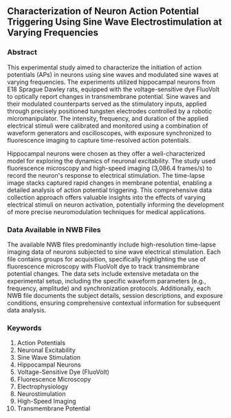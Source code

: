 ## Characterization of Neuron Action Potential Triggering Using Sine Wave Electrostimulation at Varying Frequencies

### Abstract

This experimental study aimed to characterize the initiation of action potentials (APs) in neurons using sine waves and modulated sine waves at varying frequencies. The experiments utilized hippocampal neurons from E18 Sprague Dawley rats, equipped with the voltage-sensitive dye FluoVolt to optically report changes in transmembrane potential. Sine waves and their modulated counterparts served as the stimulatory inputs, applied through precisely positioned tungsten electrodes controlled by a robotic micromanipulator. The intensity, frequency, and duration of the applied electrical stimuli were calibrated and monitored using a combination of waveform generators and oscilloscopes, with exposure synchronized to fluorescence imaging to capture time-resolved action potentials.

Hippocampal neurons were chosen as they offer a well-characterized model for exploring the dynamics of neuronal excitability. The study used fluorescence microscopy and high-speed imaging (3,086.4 frames/s) to record the neuron's response to electrical stimulation. The time-lapse image stacks captured rapid changes in membrane potential, enabling a detailed analysis of action potential triggering. This comprehensive data collection approach offers valuable insights into the effects of varying electrical stimuli on neuron activation, potentially informing the development of more precise neuromodulation techniques for medical applications.

### Data Available in NWB Files

The available NWB files predominantly include high-resolution time-lapse imaging data of neurons subjected to sine wave electrical stimulation. Each file contains groups for acquisition, specifically highlighting the use of fluorescence microscopy with FluoVolt dye to track transmembrane potential changes. The data sets include extensive metadata on the experimental setup, including the specific waveform parameters (e.g., frequency, amplitude) and synchronization protocols. Additionally, each NWB file documents the subject details, session descriptions, and exposure conditions, ensuring comprehensive contextual information for subsequent data analysis.

### Keywords

1. Action Potentials
2. Neuronal Excitability
3. Sine Wave Stimulation
4. Hippocampal Neurons
5. Voltage-Sensitive Dye (FluoVolt)
6. Fluorescence Microscopy
7. Electrophysiology
8. Neurostimulation
9. High-Speed Imaging
10. Transmembrane Potential